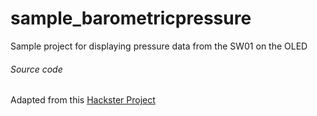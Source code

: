 # sample_barometricpressure
Sample project for displaying pressure data from the SW01 on the OLED

###### Source code

Adapted from this [Hackster Project](https://www.hackster.io/Brittany_Bull/serial-barometric-pressure-8874da)
